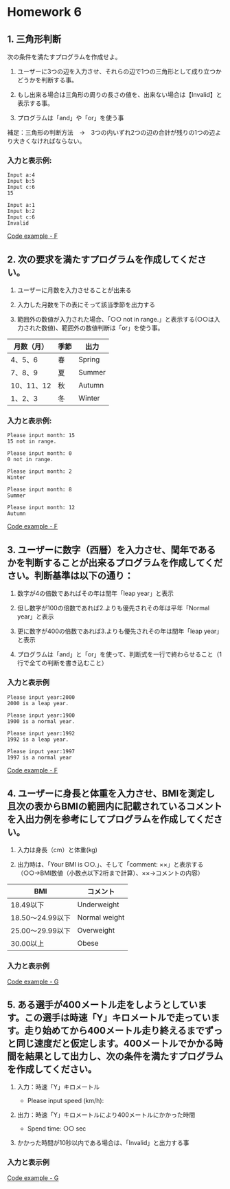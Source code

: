 # Homework 6

## 1. 三角形判断
次の条件を満たすプログラムを作成せよ。 

1. ユーザーに3つの辺を入力させ、それらの辺で1つの三角形として成り立つかどうかを判断する事。
     
2. もし出来る場合は三角形の周りの長さの値を、出来ない場合は【Invalid】と表示する事。
    
3. プログラムは「and」や「or」を使う事
    
補足：三角形の判断方法　→　3つの内いずれ2つの辺の合計が残りの1つの辺より大きくなければならない。 

### 入力と表示例:

```
Input a:4
Input b:5
Input c:6
15

Input a:1
Input b:2
Input c:6
Invalid
```

[Code example - F](https://github.com/eclairsameal/Level-3_Python/blob/main/Homework7/Fenrir/Homework7_1.py)

## 2. 次の要求を満たすプログラムを作成してください。

1. ユーザーに月数を入力させることが出来る

2. 入力した月数を下の表にそって該当季節を出力する

3. 範囲外の数値が入力された場合、「○○ not in range.」と表示する(○○は入力された数値)、範囲外の数値判断は「or」を使う事。
  
| 月数（月） | 季節 | 出力 |
| -------- | -------- | -------- |
| 4、5、6 | 春 | Spring |
| 7、8、9 | 夏 | Summer |
| 10、11、12 | 秋 | Autumn |
| 1、2、3 | 冬 | Winter |
        

### 入力と表示例:

```
Please input month: 15
15 not in range.

Please input month: 0
0 not in range.

Please input month: 2
Winter

Please input month: 8
Summer

Please input month: 12
Autumn

```

[Code example - F](https://github.com/eclairsameal/Level-3_Python/blob/main/Homework7/Fenrir/Homework7_2.py)

## 3. ユーザーに数字（西暦）を入力させ、閏年であるかを判断することが出来るプログラムを作成してください。判断基準は以下の通り：

1. 数字が4の倍数であればその年は閏年「leap year」と表示

2. 但し数字が100の倍数であれば2.よりも優先されその年は平年「Normal year」と表示

3. 更に数字が400の倍数であれば3.よりも優先されその年は閏年「leap year」と表示

4. プログラムは「and」と「or」を使って、判断式を一行で終わらせること（1行で全ての判断を書き込むこと）

### 入力と表示例

```
Please input year:2000
2000 is a leap year.

Please input year:1900
1900 is a normal year.

Please input year:1992
1992 is a leap year.

Please input year:1997
1997 is a normal year

```

[Code example - F](https://github.com/eclairsameal/Level-3_Python/blob/main/Homework7/Fenrir/Homework7_3.py)


## 4. ユーザーに身長と体重を入力させ、BMIを測定し且次の表からBMIの範囲内に記載されているコメントを入出力例を参考にしてプログラムを作成してください。

1. 入力は身長（cm）と体重(kg)

2. 出力時は、「Your BMI is ○○.」、そして「comment: ××」と表示する（○○→BMI数値（小数点以下2桁まで計算）、××→コメントの内容）

| BMI | コメント |
| -------- | -------- |
| 18.49以下 | Underweight |
| 18.50〜24.99以下 | Normal weight |
| 25.00〜29.99以下 | Overweight |
| 30.00以上 | Obese |


### 入力と表示例

[Code example - G](https://github.com/eclairsameal/Level-3_Python/blob/main/Homework7/George/Homework7_4.py)

## 5. ある選手が400メートル走をしようとしています。この選手は時速「Y」キロメートルで走っています。走り始めてから400メートル走り終えるまでずっと同じ速度だと仮定します。400メートルでかかる時間を結果として出力し、次の条件を満たすプログラムを作成してください。

1. 入力：時速「Y」キロメートル
     - Please input speed (km/h):
     
2. 出力：時速「Y」キロメートルにより400メートルにかかった時間
     - Spend time: ○○ sec
     
3. かかった時間が10秒以内である場合は、「Invalid」と出力する事

### 入力と表示例

[Code example - G](https://github.com/eclairsameal/Level-3_Python/blob/main/Homework7/George/Homework7_5.py)
